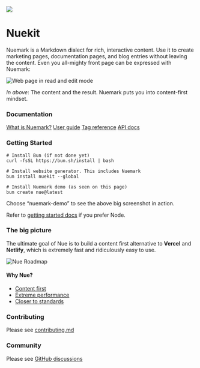 
<a href="https://nuejs.org">
  <img src="https://nuejs.org/img/nuemark-banner-big.png">
</a>

# Nuekit
Nuemark is a Markdown dialect for rich, interactive content. Use it to create marketing pages, documentation pages, and blog entries without leaving the content. Even you all-mighty front page can be expressed with Nuemark:


![Web page in read and edit mode](https://nuejs.org/img/nuemark-content-big.png)

*In above*: The content and the result. Nuemark puts you into content-first mindset.


### Documentation

[What is Nuemark?](https://nuejs.org/blog/introducing-nuemark/)
[User guide](https://nuejs.org/docs/concepts/nuemark.html)
[Tag reference](https://nuejs.org/docs/reference/nuemark-tags.html)
[API docs](https://nuejs.org/docs/reference/nuemark-api.html)


### Getting Started

```
# Install Bun (if not done yet)
curl -fsSL https://bun.sh/install | bash

# Install website generator. This includes Nuemark
bun install nuekit --global

# Install Nuemark demo (as seen on this page)
bun create nue@latest
```

Choose “nuemark-demo” to see the above big screenshot in action.

Refer to [getting started docs](https://nuejs.org/docs/#node) if you prefer Node.


### The big picture
The ultimate goal of Nue is to build a content first alternative to **Vercel** and **Netlify**, which is extremely fast and ridiculously easy to use.

![Nue Roadmap](https://nuejs.org/img/roadmap6-big.png)


#### Why Nue?

- [Content first](https://nuejs.org/docs/why-nue/content-first.html)
- [Extreme performance](https://nuejs.org/docs/why-nue/extreme-performance.html)
- [Closer to standards](https://nuejs.org/docs/why-nue/closer-to-standards.html)


### Contributing

Please see [contributing.md](/CONTRIBUTING.md)


### Community

Please see [GitHub discussions](https://github.com/nuejs/nue/discussions)

